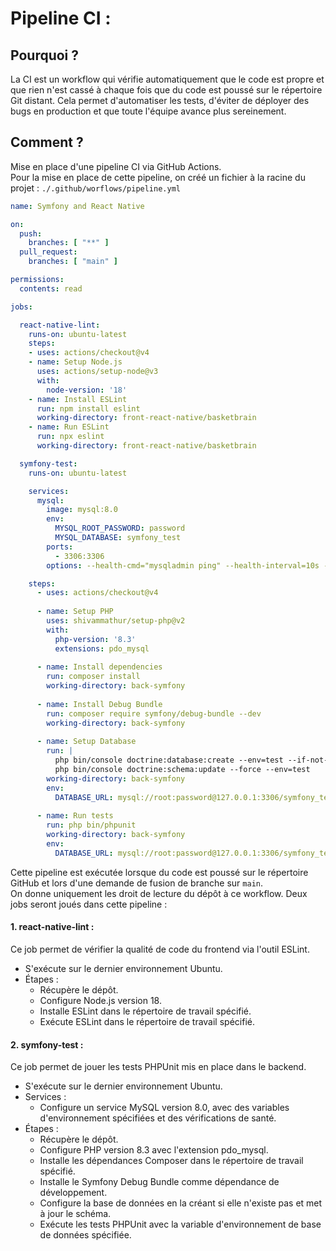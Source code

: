 # Pipeline CI :
## Pourquoi ?
La CI est un workflow qui vérifie automatiquement que le code est propre et que rien n'est cassé à chaque fois que du code est poussé sur le répertoire Git distant. Cela permet d'automatiser les tests, d'éviter de déployer des bugs en production et que toute l'équipe avance plus sereinement.
## Comment ?
Mise en place d'une pipeline CI via GitHub Actions.  
Pour la mise en place de cette pipeline, on créé un fichier à la racine du projet : `./.github/worflows/pipeline.yml`

```yml
name: Symfony and React Native

on:
  push:
    branches: [ "**" ]
  pull_request:
    branches: [ "main" ]

permissions:
  contents: read

jobs:

  react-native-lint:
    runs-on: ubuntu-latest
    steps:
    - uses: actions/checkout@v4
    - name: Setup Node.js
      uses: actions/setup-node@v3
      with:
        node-version: '18'
    - name: Install ESLint
      run: npm install eslint
      working-directory: front-react-native/basketbrain
    - name: Run ESLint
      run: npx eslint
      working-directory: front-react-native/basketbrain

  symfony-test:
    runs-on: ubuntu-latest

    services:
      mysql:
        image: mysql:8.0
        env:
          MYSQL_ROOT_PASSWORD: password
          MYSQL_DATABASE: symfony_test
        ports:
          - 3306:3306
        options: --health-cmd="mysqladmin ping" --health-interval=10s --health-timeout=5s --health-retries=3

    steps:
      - uses: actions/checkout@v4
      
      - name: Setup PHP
        uses: shivammathur/setup-php@v2
        with:
          php-version: '8.3'
          extensions: pdo_mysql
      
      - name: Install dependencies
        run: composer install
        working-directory: back-symfony
        
      - name: Install Debug Bundle
        run: composer require symfony/debug-bundle --dev
        working-directory: back-symfony
        
      - name: Setup Database
        run: |
          php bin/console doctrine:database:create --env=test --if-not-exists
          php bin/console doctrine:schema:update --force --env=test
        working-directory: back-symfony
        env:
          DATABASE_URL: mysql://root:password@127.0.0.1:3306/symfony_test
      
      - name: Run tests
        run: php bin/phpunit
        working-directory: back-symfony
        env:
          DATABASE_URL: mysql://root:password@127.0.0.1:3306/symfony_test
```

Cette pipeline est exécutée lorsque du code est poussé sur le répertoire GitHub et lors d'une demande de fusion de branche sur `main`.  
On donne uniquement les droit de lecture du dépôt à ce workflow. 
Deux jobs seront joués dans cette pipeline :
#### 1.  react-native-lint :
Ce job permet de vérifier la qualité de code du frontend via l'outil ESLint.
- S'exécute sur le dernier environnement Ubuntu.
- Étapes :
    - Récupère le dépôt.
    - Configure Node.js version 18.
    - Installe ESLint dans le répertoire de travail spécifié.
    - Exécute ESLint dans le répertoire de travail spécifié.
#### 2.  symfony-test :
Ce job permet de jouer les tests PHPUnit mis en place dans le backend.
- S'exécute sur le dernier environnement Ubuntu.
- Services :
    - Configure un service MySQL version 8.0, avec des variables d'environnement spécifiées et des vérifications de santé.
- Étapes :
    - Récupère le dépôt.
    - Configure PHP version 8.3 avec l'extension pdo_mysql.
    - Installe les dépendances Composer dans le répertoire de travail spécifié.
    - Installe le Symfony Debug Bundle comme dépendance de développement.
    - Configure la base de données en la créant si elle n'existe pas et met à jour le schéma.
    - Exécute les tests PHPUnit avec la variable d'environnement de base de données spécifiée.
